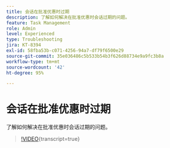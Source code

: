 ```yaml
---
title: 会话在批准优惠时过期
description: 了解如何解决在批准优惠时会话过期的问题。
feature: Task Management
role: Admin
level: Experienced
type: Troubleshooting
jira: KT-8394
exl-id: 58fba53b-c071-4256-94a7-df79f6500e29
source-git-commit: 35e036486c5b533b54b3f626d88734e9a9fc3b8a
workflow-type: tm+mt
source-wordcount: '42'
ht-degree: 95%

---
```


# 会话在批准优惠时过期

了解如何解决在批准优惠时会话过期的问题。

>[!VIDEO](https://video.tv.adobe.com/v/335898?quality=12&learn=on){transcript=true}
